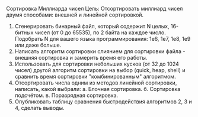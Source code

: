 Сортировка Миллиарда чисел
Цель: Отсортировать миллиард чисел двумя способами: внешней и линейной сортировкой.
1. Сгенерировать бинарный файл, который содержит N целых, 16-битных чисел (от 0 до 65535), по 2 байта на каждое число.
Подобрать N для вашего языка программирования: 1e6, 1e7, 1e8, 1e9 или даже больше.
2. Написать алгоритм сортировки слиянием для сортировки файла - внешняя сортировка и замерить время его работы.
3. Использовать для сортировки небольших кусков (от 32 до 1024 чисел) другой алгоритм сортировки на выбор (quick, heap, shell) и сравнить время сортировки "комбинированным" алгоритмом.
4. Отсортировать числа одним из методов линейной сортировки, написать, какой выбрали:
а. Блочная сортировка.
б. Сортировка подсчётом.
в. Поразрядная сортировка.
4. Опубликовать таблицу сравнения быстродействия алгоритмов 2, 3 и 4, сделать выводы.
